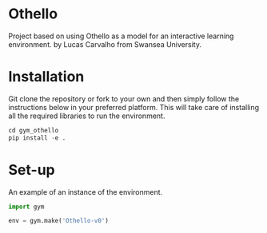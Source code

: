 # Othello
Project based on using Othello as a model for an interactive learning environment.
by Lucas Carvalho from Swansea University.
# Installation
Git clone the repository or fork to your own and then simply follow the instructions below in your preferred platform.
This will take care of installing all the required libraries to run the environment.
```python
cd gym_othello
pip install -e .
```
# Set-up
An example of an instance of the environment.
```python
import gym

env = gym.make('Othello-v0')
```
